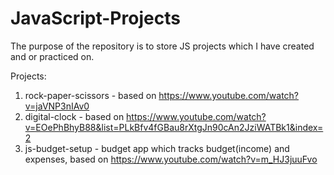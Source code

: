# JavaScript-Projects
The purpose of the repository is to store JS projects which I have created and or practiced on.

Projects:
1. rock-paper-scissors - based on https://www.youtube.com/watch?v=jaVNP3nIAv0
2. digital-clock - based on https://www.youtube.com/watch?v=EOePhBhyB88&list=PLkBfv4fGBau8rXtgJn90cAn2JziWATBk1&index=2
3. js-budget-setup - budget app which tracks budget(income) and expenses, based on https://www.youtube.com/watch?v=m_HJ3juuFvo
